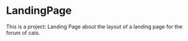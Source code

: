 # LandingPage

This is a project: Landing Page about the layout of a landing page for the forum of cats.
